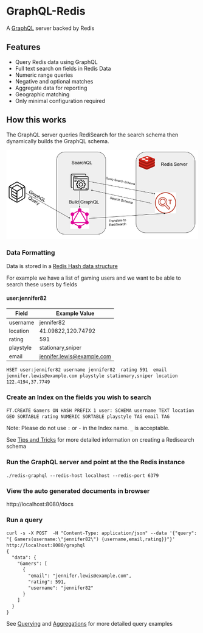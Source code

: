 # GraphQL-Redis

A [GraphQL](https://graphql.org/) server backed by Redis

## Features

- Query Redis data using GraphQL
- Full text search on fields in Redis Data
- Numeric range queries
- Negative and optional matches
- Aggregate data for reporting
- Geographic matching
- Only minimal configuration required


## How this works

The GraphQL server queries RediSearch for the search schema then dynamically builds the GraphQL schema. 

![img](./docs/RediSearchGraphQL.png)

### Data Formatting

Data is stored in a [Redis Hash data structure](https://redis.io/docs/manual/data-types/#hashes)

For example we have a list of gaming users and we want to be able to search these users by fields

#### user:jennifer82

|Field|Example Value|
|---|---|
|username|jennifer82|
|location|41.09822,120.74792|
|rating|591|
|playstyle|stationary,sniper|
|email|jennifer.lewis@example.com|

```
HSET user:jennifer82 username jennifer82  rating 591  email jennifer.lewis@example.com playstyle stationary,sniper location 122.4194,37.7749
```

### Create an Index on the fields you wish to search

```
FT.CREATE Gamers ON HASH PREFIX 1 user: SCHEMA username TEXT location GEO SORTABLE rating NUMERIC SORTABLE playstyle TAG email TAG
```

Note: Please do not use ```:``` or ```-``` in the Index name.  ```_``` is acceptable.

See [Tips and Tricks](./docs/SchemaTipsAndTricks.md) for more detailed information on creating a Redisearch schema

### Run the GraphQL server and point at the the Redis instance

```
./redis-graphql --redis-host localhost --redis-port 6379
```

### View the auto generated documents in browser

http://localhost:8080/docs

### Run a query
```
curl -s -X POST  -H "Content-Type: application/json" --data '{"query": "{ Gamers(username:\"jennifer82\") {username,email,rating}}"}'   http://localhost:8080/graphql 
{
  "data": {
    "Gamers": [
      {
        "email": "jennifer.lewis@example.com",
        "rating": 591,
        "username": "jennifer82"
      }
    ]
  }
}
```

See [Querying](./docs/Queries.md) and [Aggregations](./docs/Aggregations.md) for more detailed query examples
